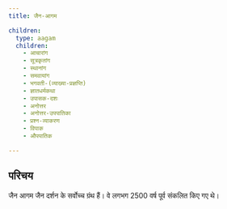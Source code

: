 ```yaml
---
title: जैन-आगम

children:
  type: aagam
  children: 
    - आचारांग
    - सूत्रकृतांग
    - स्थानांग
    - समवायांग
    - भगवती-(व्याख्या-प्रज्ञप्ति)
    - ज्ञातधर्मकथा
    - उपासक-दशः
    - अनोत्तर
    - अनोत्तर-उपपातिका
    - प्रश्न-व्याकरण
    - विपाक
    - औपपातिक

---
```


## परिचय

जैन आगम जैन दर्शन के सर्वोच्च ग्रंथ हैं। वे लगभग 2500 वर्ष पूर्व संकलित किए गए थे।